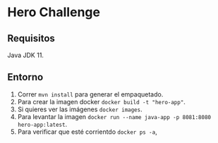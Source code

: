 # Hero Challenge

## Requisitos

Java JDK 11.

## Entorno

1. Correr ```mvn install``` para generar el empaquetado.
2. Para crear la imagen docker ```docker build -t "hero-app"```.
3. Si quieres ver las imágenes ```docker images```.
4. Para levantar la imagen ```docker run --name java-app -p 8081:8080 hero-app:latest```.
5. Para verificar que esté corrientdo ```docker ps -a```,